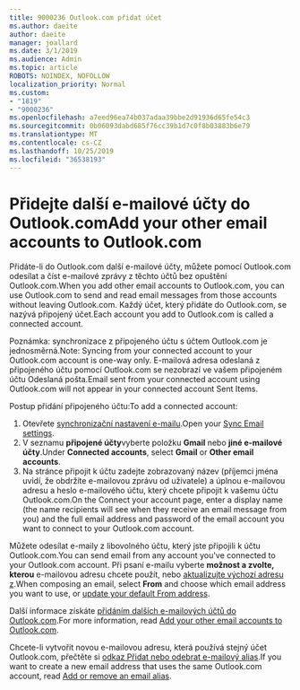 ```yaml
---
title: 9000236 Outlook.com přidat účet
ms.author: daeite
author: daeite
manager: joallard
ms.date: 3/1/2019
ms.audience: Admin
ms.topic: article
ROBOTS: NOINDEX, NOFOLLOW
localization_priority: Normal
ms.custom:
- "1819"
- "9000236"
ms.openlocfilehash: a7eed96ea74b037adaa39bbe2d91936d65fe54c3
ms.sourcegitcommit: 0b06093dabd685f76cc39b1d7c0f8b03883b6e79
ms.translationtype: MT
ms.contentlocale: cs-CZ
ms.lasthandoff: 10/25/2019
ms.locfileid: "36538193"
---
```

# <a name="add-your-other-email-accounts-to-outlookcom"></a><span data-ttu-id="2ed83-102">Přidejte další e-mailové účty do Outlook.com</span><span class="sxs-lookup"><span data-stu-id="2ed83-102">Add your other email accounts to Outlook.com</span></span>

<span data-ttu-id="2ed83-103">Přidáte-li do Outlook.com další e-mailové účty, můžete pomocí Outlook.com odesílat a číst e-mailové zprávy z těchto účtů bez opuštění Outlook.com.</span><span class="sxs-lookup"><span data-stu-id="2ed83-103">When you add other email accounts to Outlook.com, you can use Outlook.com to send and read email messages from those accounts without leaving Outlook.com.</span></span> <span data-ttu-id="2ed83-104">Každý účet, který přidáte do Outlook.com, se nazývá připojený účet.</span><span class="sxs-lookup"><span data-stu-id="2ed83-104">Each account you add to Outlook.com is called a connected account.</span></span>

<span data-ttu-id="2ed83-105">Poznámka: synchronizace z připojeného účtu s účtem Outlook.com je jednosměrná.</span><span class="sxs-lookup"><span data-stu-id="2ed83-105">Note: Syncing from your connected account to your Outlook.com account is one-way only.</span></span> <span data-ttu-id="2ed83-106">E-mailová adresa odeslaná z připojeného účtu pomocí Outlook.com se nezobrazí ve vašem připojeném účtu Odeslaná pošta.</span><span class="sxs-lookup"><span data-stu-id="2ed83-106">Email sent from your connected account using Outlook.com will not appear in your connected account Sent Items.</span></span>

<span data-ttu-id="2ed83-107">Postup přidání připojeného účtu:</span><span class="sxs-lookup"><span data-stu-id="2ed83-107">To add a connected account:</span></span>

1. <span data-ttu-id="2ed83-108">Otevřete [synchronizační nastavení e-mailu](https://go.microsoft.com/fwlink/?linkid=875264).</span><span class="sxs-lookup"><span data-stu-id="2ed83-108">Open your [Sync Email settings](https://go.microsoft.com/fwlink/?linkid=875264).</span></span>
2. <span data-ttu-id="2ed83-109">V seznamu **připojené účty**vyberte položku **Gmail** nebo **jiné e-mailové účty**.</span><span class="sxs-lookup"><span data-stu-id="2ed83-109">Under **Connected accounts**, select **Gmail** or **Other email accounts**.</span></span>
3. <span data-ttu-id="2ed83-110">Na stránce připojit k účtu zadejte zobrazovaný název (příjemci jména uvidí, že obdržíte e-mailovou zprávu od uživatele) a úplnou e-mailovou adresu a heslo e-mailového účtu, který chcete připojit k vašemu účtu Outlook.com.</span><span class="sxs-lookup"><span data-stu-id="2ed83-110">On the Connect your account page, enter a display name (the name recipients will see when they receive an email message from you) and the full email address and password of the email account you want to connect to your Outlook.com account.</span></span>

<span data-ttu-id="2ed83-111">Můžete odesílat e-maily z libovolného účtu, který jste připojili k účtu Outlook.com.</span><span class="sxs-lookup"><span data-stu-id="2ed83-111">You can send email from any account you've connected to your Outlook.com account.</span></span> <span data-ttu-id="2ed83-112">Při psaní e-mailu vyberte **možnost a zvolte, kterou** e-mailovou adresu chcete použít, nebo [aktualizujte výchozí adresu z](https://go.microsoft.com/fwlink/?linkid=875264).</span><span class="sxs-lookup"><span data-stu-id="2ed83-112">When composing an email, select **From** and choose which email address you want to use, or [update your default From address](https://go.microsoft.com/fwlink/?linkid=875264).</span></span>

<span data-ttu-id="2ed83-113">Další informace získáte [přidáním dalších e-mailových účtů do Outlook.com](https://support.office.com/article/c5224df4-5885-4e79-91ba-523aa743f0ba?wt.mc_id=Office_Outlook_com_Alchemy).</span><span class="sxs-lookup"><span data-stu-id="2ed83-113">For more information, read [Add your other email accounts to Outlook.com](https://support.office.com/article/c5224df4-5885-4e79-91ba-523aa743f0ba?wt.mc_id=Office_Outlook_com_Alchemy).</span></span>

<span data-ttu-id="2ed83-114">Chcete-li vytvořit novou e-mailovou adresu, která používá stejný účet Outlook.com, přečtěte si [odkaz Přidat nebo odebrat e-mailový alias](https://support.office.com/article/459b1989-356d-40fa-a689-8f285b13f1f2?wt.mc_id=Office_Outlook_com_Alchemy).</span><span class="sxs-lookup"><span data-stu-id="2ed83-114">If you want to create a new email address that uses the same Outlook.com account, read [Add or remove an email alias](https://support.office.com/article/459b1989-356d-40fa-a689-8f285b13f1f2?wt.mc_id=Office_Outlook_com_Alchemy).</span></span>